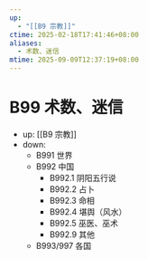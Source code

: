 ```yaml
---
up:
  - "[[B9 宗教]]"
ctime: 2025-02-18T17:41:46+08:00
aliases:
  - 术数、迷信
mtime: 2025-09-09T12:37:19+08:00
---
```


# B99 术数、迷信

- up: [[B9 宗教]]
- down:	
	- B991 世界
	- B992 中国
		- B992.1 阴阳五行说
		- B992.2 占卜
		- B992.3 命相
		- B992.4 堪舆（风水）
		- B992.5 巫医、巫术
		- B992.9 其他
	- B993/997 各国
	
